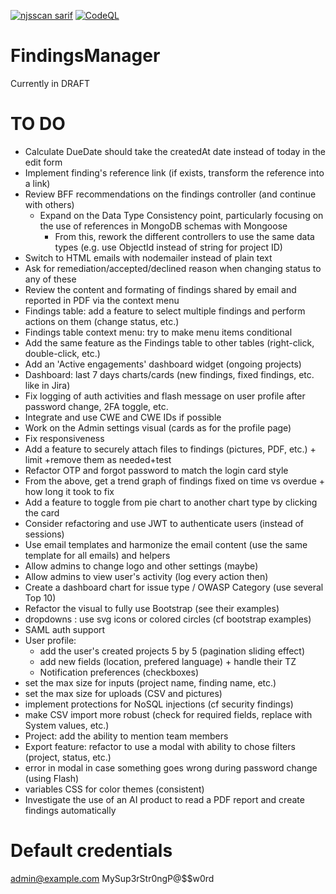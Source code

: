 [![njsscan sarif](https://github.com/ob1lan/FindingsManager/actions/workflows/njsscan.yml/badge.svg)](https://github.com/ob1lan/FindingsManager/actions/workflows/njsscan.yml) [![CodeQL](https://github.com/ob1lan/FindingsManager/actions/workflows/codeql.yml/badge.svg)](https://github.com/ob1lan/FindingsManager/actions/workflows/codeql.yml)

# FindingsManager

Currently in DRAFT

# TO DO

- Calculate DueDate should take the createdAt date instead of today in the edit form
- Implement finding's reference link (if exists, transform the reference into a link)
- Review BFF recommendations on the findings controller (and continue with others)
  - Expand on the Data Type Consistency point, particularly focusing on the use of references in MongoDB schemas with Mongoose
    - From this, rework the different controllers to use the same data types (e.g. use ObjectId instead of string for project ID)
- Switch to HTML emails with nodemailer instead of plain text
- Ask for remediation/accepted/declined reason when changing status to any of these
- Review the content and formating of findings shared by email and reported in PDF via the context menu
- Findings table: add a feature to select multiple findings and perform actions on them (change status, etc.)
- Findings table context menu: try to make menu items conditional
- Add the same feature as the Findings table to other tables (right-click, double-click, etc.)
- Add an 'Active engagements' dashboard widget (ongoing projects)
- Dashboard: last 7 days charts/cards (new findings, fixed findings, etc. like in Jira)
- Fix logging of auth activities and flash message on user profile after password change, 2FA toggle, etc.
- Integrate and use CWE and CWE IDs if possible
- Work on the Admin settings visual (cards as for the profile page)
- Fix responsiveness
- Add a feature to securely attach files to findings (pictures, PDF, etc.) + limit +remove them as needed+test
- Refactor OTP and forgot password to match the login card style
- From the above, get a trend graph of findings fixed on time vs overdue + how long it took to fix
- Add a feature to toggle from pie chart to another chart type by clicking the card
- Consider refactoring and use JWT to authenticate users (instead of sessions)
- Use email templates and harmonize the email content (use the same template for all emails) and helpers
- Allow admins to change logo and other settings (maybe)
- Allow admins to view user's activity (log every action then)
- Create a dashboard chart for issue type / OWASP Category (use several Top 10)
- Refactor the visual to fully use Bootstrap (see their examples)
- dropdowns : use svg icons or colored circles (cf bootstrap examples)
- SAML auth support
- User profile:
  - add the user's created projects 5 by 5 (pagination sliding effect)
  - add new fields (location, prefered language) + handle their TZ
  - Notification preferences (checkboxes)
- set the max size for inputs (project name, finding name, etc.)
- set the max size for uploads (CSV and pictures)
- implement protections for NoSQL injections (cf security findings)
- make CSV import more robust (check for required fields, replace with System values, etc.)
- Project: add the ability to mention team members
- Export feature: refactor to use a modal with ability to chose filters (project, status, etc.)
- error in modal in case something goes wrong during password change (using Flash)
- variables CSS for color themes (consistent)
- Investigate the use of an AI product to read a PDF report and create findings automatically

# Default credentials

admin@example.com
MySup3rStr0ngP@$$w0rd
